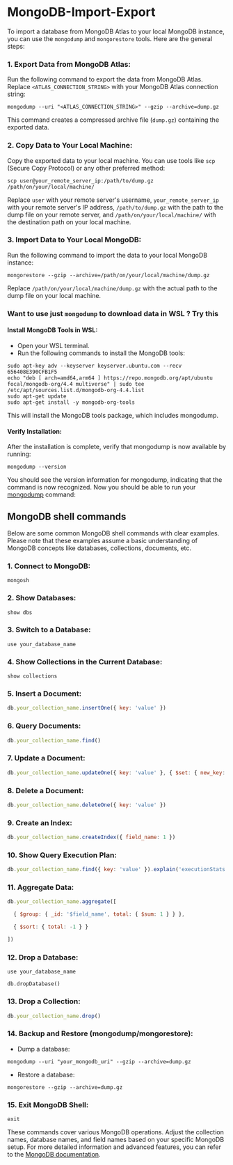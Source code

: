 # MongoDB-Import-Export

To import a database from MongoDB Atlas to your local MongoDB instance, you can use the `mongodump` and `mongorestore` tools. Here are the general steps:

### 1\. Export Data from MongoDB Atlas:

Run the following command to export the data from MongoDB Atlas. Replace `<ATLAS_CONNECTION_STRING>` with your MongoDB Atlas connection string:

```nginx
mongodump --uri "<ATLAS_CONNECTION_STRING>" --gzip --archive=dump.gz
```

This command creates a compressed archive file (`dump.gz`) containing the exported data.

### 2\. Copy Data to Your Local Machine:

Copy the exported data to your local machine. You can use tools like `scp` (Secure Copy Protocol) or any other preferred method:

```nginx
scp user@your_remote_server_ip:/path/to/dump.gz /path/on/your/local/machine/
```

Replace `user` with your remote server's username, `your_remote_server_ip` with your remote server's IP address, `/path/to/dump.gz` with the path to the dump file on your remote server, and `/path/on/your/local/machine/` with the destination path on your local machine.

### 3\. Import Data to Your Local MongoDB:

Run the following command to import the data to your local MongoDB instance:

```nginx
mongorestore --gzip --archive=/path/on/your/local/machine/dump.gz
```

Replace `/path/on/your/local/machine/dump.gz` with the actual path to the dump file on your local machine.

### Want to use just `mongodump` to download data in WSL ? Try this

#### Install MongoDB Tools in WSL:
- Open your WSL terminal.
- Run the following commands to install the MongoDB tools:

```nginx
sudo apt-key adv --keyserver keyserver.ubuntu.com --recv 656408E390CFB1F5
echo "deb [ arch=amd64,arm64 ] https://repo.mongodb.org/apt/ubuntu focal/mongodb-org/4.4 multiverse" | sudo tee /etc/apt/sources.list.d/mongodb-org-4.4.list
sudo apt-get update
sudo apt-get install -y mongodb-org-tools
```

This will install the MongoDB tools package, which includes mongodump.

#### Verify Installation:

After the installation is complete, verify that mongodump is now available by running:

```nginx
mongodump --version
```

You should see the version information for mongodump, indicating that the command is now recognized.
Now you should be able to run your [mongodump](https://github.com/ipavanteja/mongodb-import-export/blob/main/README.md#1-export-data-from-mongodb-atlas) command:

## MongoDB shell commands

Below are some common MongoDB shell commands with clear examples. Please note that these examples assume a basic understanding of MongoDB concepts like databases, collections, documents, etc.

### 1\. Connect to MongoDB:

```nginx
mongosh
```

### 2\. Show Databases:

```nginx
show dbs
```

### 3\. Switch to a Database:

```nginx
use your_database_name
```

### 4\. Show Collections in the Current Database:

```nginx
show collections
```

### 5\. Insert a Document:

```javascript
db.your_collection_name.insertOne({ key: 'value' })
```

### 6\. Query Documents:

```javascript
db.your_collection_name.find()
```

### 7\. Update a Document:

```javascript
db.your_collection_name.updateOne({ key: 'value' }, { $set: { new_key: 'new_value' } })
```

### 8\. Delete a Document:

```javascript
db.your_collection_name.deleteOne({ key: 'value' })
```

### 9\. Create an Index:

```javascript
db.your_collection_name.createIndex({ field_name: 1 })
```

### 10\. Show Query Execution Plan:

```javascript
db.your_collection_name.find({ key: 'value' }).explain('executionStats')
```

### 11\. Aggregate Data:

```javascript
db.your_collection_name.aggregate([

  { $group: { _id: '$field_name', total: { $sum: 1 } } },

  { $sort: { total: -1 } }

])
```

### 12\. Drop a Database:

```nginx
use your_database_name

db.dropDatabase()
```

### 13\. Drop a Collection:

```javascript
db.your_collection_name.drop()
```

### 14\. Backup and Restore (mongodump/mongorestore):

- Dump a database:

```nginx
mongodump --uri "your_mongodb_uri" --gzip --archive=dump.gz
```

- Restore a database:

```nginx
mongorestore --gzip --archive=dump.gz
```

### 15\. Exit MongoDB Shell:

```nginx
exit
```
These commands cover various MongoDB operations. Adjust the collection names, database names, and field names based on your specific MongoDB setup. For more detailed information and advanced features, you can refer to the [MongoDB documentation](https://www.mongodb.com/docs/).
